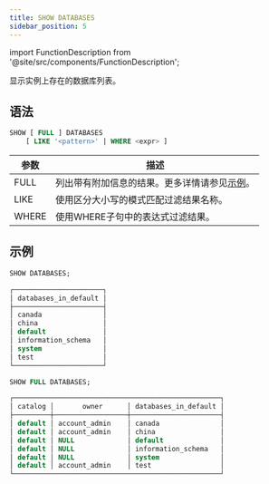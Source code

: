 ```yaml
---
title: SHOW DATABASES
sidebar_position: 5
---
```

import FunctionDescription from '@site/src/components/FunctionDescription';

<FunctionDescription description="引入或更新: v1.2.290"/>

显示实例上存在的数据库列表。

## 语法

```sql
SHOW [ FULL ] DATABASES 
    [ LIKE '<pattern>' | WHERE <expr> ]
```

| 参数      | 描述                                                                                                                         |
|-----------|------------------------------------------------------------------------------------------------------------------------------|
| FULL      | 列出带有附加信息的结果。更多详情请参见[示例](#examples)。                                                                      |
| LIKE      | 使用区分大小写的模式匹配过滤结果名称。                                                                                         |
| WHERE     | 使用WHERE子句中的表达式过滤结果。                                                                                             |

## 示例

```sql
SHOW DATABASES;

┌──────────────────────┐
│ databases_in_default │
├──────────────────────┤
│ canada               │
│ china                │
│ default              │
│ information_schema   │
│ system               │
│ test                 │
└──────────────────────┘

SHOW FULL DATABASES;

┌───────────────────────────────────────────────────┐
│ catalog │       owner      │ databases_in_default │
├─────────┼──────────────────┼──────────────────────┤
│ default │ account_admin    │ canada               │
│ default │ account_admin    │ china                │
│ default │ NULL             │ default              │
│ default │ NULL             │ information_schema   │
│ default │ NULL             │ system               │
│ default │ account_admin    │ test                 │
└───────────────────────────────────────────────────┘
```